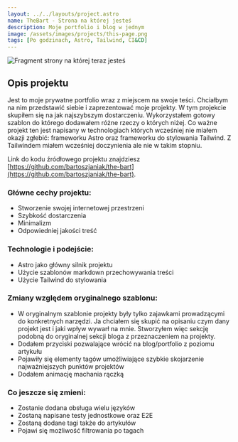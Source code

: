 ```yaml
---
layout: ../../layouts/project.astro
name: TheBart - Strona na której jesteś
description: Moje portfolio i blog w jednym
image: /assets/images/projects/this-page.png
tags: [Po godzinach, Astro, Tailwind, CI&CD]
---
```


![Fragment strony na której teraz jesteś](/assets/images/projects/this-page.png)

## Opis projektu

Jest to moje prywatne portfolio wraz z miejscem na swoje teści. Chciałbym na nim przedstawić siebie i zaprezentować moje projekty. W tym projekcie skupiłem się na jak najszybszym dostarczeniu. Wykorzystałem gotowy szablon do którego dodawałem różne rzeczy o których niżej. Co ważne projekt ten jest napisany w technologiach których wcześniej nie miałem okazji zgłebić: frameworku Astro oraz frameworku do stylowania Tailwind. Z Tailwindem miałem wcześniej doczynienia ale nie w takim stopniu.

Link do kodu źródłowego projektu znajdziesz [https://github.com/bartoszjaniak/the-bart](https://github.com/bartoszjaniak/the-bart).

### Główne cechy projektu:

- Stworzenie swojej internetowej przestrzeni
- Szybkość dostarczenia
- Minimalizm
- Odpowiedniej jakości treść

### Technologie i podejście:

- Astro jako główny silnik projektu
- Użycie szablonów markdown przechowywania treści
- Użycie Tailwind do stylowania

### Zmiany względem oryginalnego szablonu:

- W oryginalnym szablonie projekty były tylko zajawkami prowadzącymi do konkretnych narzędzi. Ja chciałem się skupić na opisaniu czym dany projekt jest i jaki wpływ wywarł na mnie. Stworzyłem więc sekcję podobną do oryginalnej sekcji bloga z przeznaczeniem na projekty.
- Dodałem przyciski pozwalające wrócić na blog/portfolio z poziomu artykułu
- Pojawiły się elementy tagów umożliwiające szybkie skojarzenie najważniejszych punktów projektów
- Dodałem animację machania rączką

### Co jeszcze się zmieni:

- Zostanie dodana obsługa wielu języków
- Zostaną napisane testy jednostkowe oraz E2E
- Zostaną dodane tagi także do artykułów
- Pojawi się możliwość filtrowania po tagach
